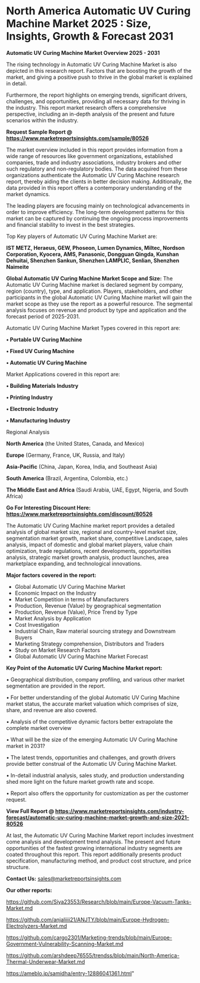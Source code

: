 # North America Automatic UV Curing Machine Market 2025 : Size, Insights, Growth & Forecast 2031

<Strong> Automatic UV Curing Machine Market Overview 2025 - 2031</strong>

The rising technology in Automatic UV Curing Machine Market is also depicted in this research report. Factors that are boosting the growth of the market, and giving a positive push to thrive in the global market is explained in detail.

Furthermore, the report highlights on emerging trends, significant drivers, challenges, and opportunities, providing all necessary data for thriving in the industry. This report market research offers a comprehensive perspective, including an in-depth analysis of the present and future scenarios within the industry.

<strong>Request Sample Report @ <a href=https://www.marketreportsinsights.com/sample/80526>https://www.marketreportsinsights.com/sample/80526</a></strong>

The market overview included in this report provides information from a wide range of resources like government organizations, established companies, trade and industry associations, industry brokers and other such regulatory and non-regulatory bodies. The data acquired from these organizations authenticate the Automatic UV Curing Machine research report, thereby aiding the clients in better decision making. Additionally, the data provided in this report offers a contemporary understanding of the market dynamics.

The leading players are focusing mainly on technological advancements in order to improve efficiency. The long-term development patterns for this market can be captured by continuing the ongoing process improvements and financial stability to invest in the best strategies.

Top Key players of Automatic UV Curing Machine Market are:

<strong>IST METZ, Heraeus, GEW, Phoseon, Lumen Dynamics, Miltec, Nordson Corporation, Kyocera, AMS, Panasonic, Dongguan Qingda, Kunshan Dehuitai, Shenzhen Sankun, Shenzhen LAMPLIC, Senlian, Shenzhen Naimeite</strong>

<strong><b>Global Automatic UV Curing Machine Market Scope and Size:</b></strong>
The Automatic UV Curing Machine market is declared segment by company, region (country), type, and application. Players, stakeholders, and other participants in the global Automatic UV Curing Machine market will gain the market scope as they use the report as a powerful resource. The segmental analysis focuses on revenue and product by type and application and the forecast period of 2025-2031.

Automatic UV Curing Machine Market Types covered in this report are:

<strong>• Portable UV Curing Machine

• Fixed UV Curing Machine

• Automatic UV Curing Machine</strong>

Market Applications covered in this report are:

<strong>• Building Materials Industry

• Printing Industry

• Electronic Industry

• Manufacturing Industry</strong> 

Regional Analysis

<strong>North America</strong> (the United States, Canada, and Mexico)

<strong>Europe</strong> (Germany, France, UK, Russia, and Italy)

<strong>Asia-Pacific</strong> (China, Japan, Korea, India, and Southeast Asia)

<strong>South America</strong> (Brazil, Argentina, Colombia, etc.)

<strong>The Middle East and Africa</strong> (Saudi Arabia, UAE, Egypt, Nigeria, and South Africa)

<strong>Go For Interesting Discount Here: <a href=https://www.marketreportsinsights.com/discount/80526>https://www.marketreportsinsights.com/discount/80526</a></strong>

The Automatic UV Curing Machine market report provides a detailed analysis of global market size, regional and country-level market size, segmentation market growth, market share, competitive Landscape, sales analysis, impact of domestic and global market players, value chain optimization, trade regulations, recent developments, opportunities analysis, strategic market growth analysis, product launches, area marketplace expanding, and technological innovations.

<strong><b>Major factors covered in the report:</b></strong>
<ul>
  <li>Global Automatic UV Curing Machine Market </li>
  <li>Economic Impact on the Industry</li>
  <li>Market Competition in terms of Manufacturers</li>
  <li>Production, Revenue (Value) by geographical segmentation</li>
  <li>Production, Revenue (Value), Price Trend by Type</li>
  <li>Market Analysis by Application</li>
  <li>Cost Investigation</li>
  <li>Industrial Chain, Raw material sourcing strategy and Downstream Buyers</li>
  <li>Marketing Strategy comprehension, Distributors and Traders</li>
  <li>Study on Market Research Factors</li>
  <li>Global Automatic UV Curing Machine Market Forecast</li>
</ul>

<strong><b>Key Point of the Automatic UV Curing Machine Market report:</b></strong>

• Geographical distribution, company profiling, and various other market segmentation are provided in the report.

• For better understanding of the global Automatic UV Curing Machine market status, the accurate market valuation which comprises of size, share, and revenue are also covered.

• Analysis of the competitive dynamic factors better extrapolate the complete market overview

• What will be the size of the emerging Automatic UV Curing Machine market in 2031?

• The latest trends, opportunities and challenges, and growth drivers provide better construal of the Automatic UV Curing Machine Market.

• In-detail industrial analysis, sales study, and production understanding shed more light on the future market growth rate and scope.

• Report also offers the opportunity for customization as per the customer request.

<strong><b>View Full Report @ <a href=https://www.marketreportsinsights.com/industry-forecast/automatic-uv-curing-machine-market-growth-and-size-2021-80526>https://www.marketreportsinsights.com/industry-forecast/automatic-uv-curing-machine-market-growth-and-size-2021-80526</a></b></strong>


At last, the Automatic UV Curing Machine Market report includes investment come analysis and development trend analysis. The present and future opportunities of the fastest growing international industry segments are coated throughout this report. This report additionally presents product specification, manufacturing method, and product cost structure, and price structure.

<strong>Contact Us:</strong>
sales@marketreportsinsights.com

<strong>Our other reports:</strong>

<a href=https://github.com/Siya23553/Research/blob/main/Europe-Vacuum-Tanks-Market.md>https://github.com/Siya23553/Research/blob/main/Europe-Vacuum-Tanks-Market.md</a>

<a href=https://github.com/anjaliiii21/ANJTY/blob/main/Europe-Hydrogen-Electrolyzers-Market.md>https://github.com/anjaliiii21/ANJTY/blob/main/Europe-Hydrogen-Electrolyzers-Market.md</a>

<a href=https://github.com/cargo2301/Marketing-trends/blob/main/Europe-Government-Vulnerability-Scanning-Market.md>https://github.com/cargo2301/Marketing-trends/blob/main/Europe-Government-Vulnerability-Scanning-Market.md</a>

<a href=https://github.com/arshdeep76555/trendss/blob/main/North-America-Thermal-Underwear-Market.md>https://github.com/arshdeep76555/trendss/blob/main/North-America-Thermal-Underwear-Market.md</a>

<a href=https://ameblo.jp/samidha/entry-12886041361.html>https://ameblo.jp/samidha/entry-12886041361.html</a>"
